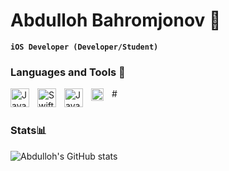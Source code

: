# Abdulloh Bahromjonov 📱

**`iOS Developer (Developer/Student)`**

### Languages and Tools 🧰

<img align="left" alt="Java" width="30px" style="padding-right:10px;" src="https://cdn.jsdelivr.net/gh/devicons/devicon/icons/swift/swift-original.svg"/>
<img align="left" alt="SwiftUI" width="30px" style="padding-right:10px;" src="https://github.com/AbdullohBahromjonov/AbdullohBahromjonov/assets/90626932/18c29006-dac2-4c29-b332-d4f727aadca1"/>
<img align="left" alt="Java" width="30px" style="padding-right:10px;" src="https://cdn.jsdelivr.net/gh/devicons/devicon/icons/xcode/xcode-original.svg"/>
<img align="left" alt="Java" width="20px" style="padding-right:10px;" src="https://github.com/AbdullohBahromjonov/AbdullohBahromjonov/assets/90626932/92b3a74e-d6ff-4cd7-b7ee-3d6d176c55e0"/>
#

#
### Stats📊

![Abdulloh's GitHub stats](https://github-readme-stats.vercel.app/api?username=AbdullohBahromjonov&show_icons=true&theme=gotham)
